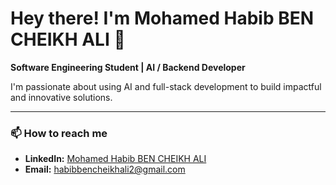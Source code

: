 # Hey there! I'm Mohamed Habib BEN CHEIKH ALI 👋

**Software Engineering Student | AI / Backend Developer**

I'm passionate about using AI and full-stack development to build impactful and innovative solutions.

---

### 📫 How to reach me

- **LinkedIn:** [Mohamed Habib BEN CHEIKH ALI](https://www.linkedin.com/in/habibbencheikhali)
- **Email:** [habibbencheikhali2@gmail.com](mailto:habibbencheikhali2@gmail.com)
